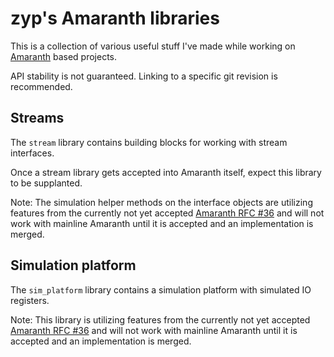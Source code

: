 zyp's Amaranth libraries
========================

This is a collection of various useful stuff I've made while working on [Amaranth](https://amaranth-lang.org/) based projects.

API stability is not guaranteed. Linking to a specific git revision is recommended.

Streams
-------
The `stream` library contains building blocks for working with stream interfaces.

Once a stream library gets accepted into Amaranth itself, expect this library to be supplanted.

Note: The simulation helper methods on the interface objects are utilizing features from the currently not yet accepted [Amaranth RFC #36](https://github.com/amaranth-lang/rfcs/pull/36) and will not work with mainline Amaranth until it is accepted and an implementation is merged.

Simulation platform
-------------------
The `sim_platform` library contains a simulation platform with simulated IO registers.

Note: This library is utilizing features from the currently not yet accepted [Amaranth RFC #36](https://github.com/amaranth-lang/rfcs/pull/36) and will not work with mainline Amaranth until it is accepted and an implementation is merged.
